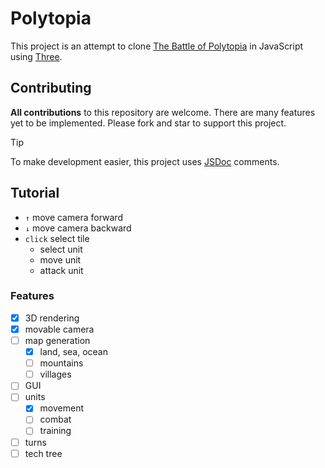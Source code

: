 # Polytopia

This project is an attempt to clone [The Battle of Polytopia](https://polytopia.io) in JavaScript using [Three](https://threejs.org).

## Contributing

**All contributions** to this repository are welcome. There are many features yet to be implemented. Please fork and star to support this project.

> [!TIP]
> To make development easier, this project uses [JSDoc](https://jsdoc.app) comments.

## Tutorial

- `↑` move camera forward
- `↓` move camera backward
- `click` select tile
  - select unit
  - move unit
  - attack unit

### Features

- [x] 3D rendering
- [x] movable camera
- [ ] map generation
  - [x] land, sea, ocean
  - [ ] mountains
  - [ ] villages
- [ ] GUI
- [ ] units
  - [x] movement
  - [ ] combat
  - [ ] training
- [ ] turns
- [ ] tech tree